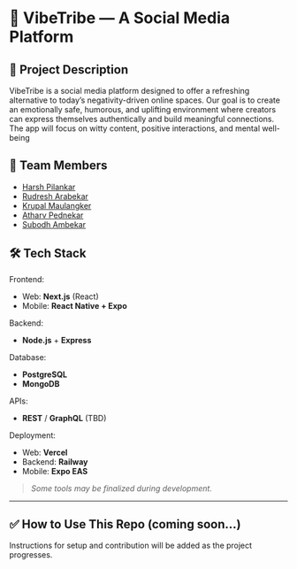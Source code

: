 # 🌟 VibeTribe — A Social Media Platform

## 📝 Project Description

VibeTribe is a social media platform designed to offer a refreshing alternative to today’s negativity-driven online spaces. Our goal is to create an emotionally safe, humorous, and uplifting environment where creators can express themselves authentically and build meaningful connections. The app will focus on witty content, positive interactions, and mental well-being

## 👥 Team Members

- [Harsh Pilankar](https://github.com/harshpilankar)
- [Rudresh Arabekar](https://github.com/rudevhub)
- [Krupal Maulangker](https://github.com/krupal46)
- [Atharv Pednekar](https://github.com/atharv446546454)
- [Subodh Ambekar](https://github.com/subodh0504)

## 🛠 Tech Stack

Frontend:
- Web: **Next.js** (React)
- Mobile: **React Native + Expo**

Backend:
- **Node.js** + **Express**

Database:
- **PostgreSQL**
- **MongoDB**

APIs:
- **REST** / **GraphQL** (TBD)

Deployment:
- Web: **Vercel**
- Backend: **Railway**
- Mobile: **Expo EAS**

> _Some tools may be finalized during development._

---

## ✅ How to Use This Repo (coming soon...)

Instructions for setup and contribution will be added as the project progresses.

